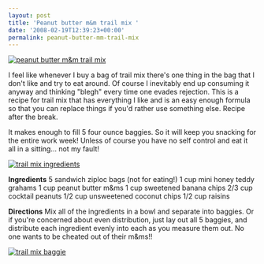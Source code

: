 ```yaml
---
layout: post
title: 'Peanut butter m&m trail mix '
date: '2008-02-19T12:39:23+00:00'
permalink: peanut-butter-mm-trail-mix
---
```

<a href="http://www.flickr.com/photos/kstar810/2278103912/"><img src="http://farm3.static.flickr.com/2051/2278103912_b21ff0282c.jpg?v=0" alt="peanut butter m&m trail mix" /></a>

I feel like whenever I buy a bag of trail mix there's one thing in the bag that I don't like and try to eat around. Of course I inevitably end up consuming it anyway and thinking "blegh" every time one evades rejection. This is a recipe for trail mix that has everything I like and is an easy enough formula so that you can replace things if you'd rather use something else. Recipe after the break.

<!--more-->

It makes enough to fill 5 four ounce baggies. So it will keep you snacking for the entire work week! Unless of course you have no self control and eat it all in a sitting... not my fault!

<a href="http://www.flickr.com/photos/kstar810/2278103864/in/photostream/"><img src="http://farm3.static.flickr.com/2066/2278103864_5f903b7748.jpg?v=0" alt="trail mix ingredients" /></a>

<strong>Ingredients</strong>
5 sandwich ziploc bags (not for eating!)
1 cup mini honey teddy grahams
1 cup peanut butter m&ms
1 cup sweetened banana chips
2/3 cup cocktail peanuts
1/2 cup unsweetened coconut chips
1/2 cup raisins

<strong>Directions</strong>
Mix all of the ingredients in a bowl and separate into baggies. Or if you're concerned about even distribution, just lay out all 5 baggies, and distribute each ingredient evenly into each as you measure them out. No one wants to be cheated out of their m&ms!!

<a href="http://www.flickr.com/photos/kstar810/2278103814/in/photostream/"><img src="http://farm3.static.flickr.com/2007/2278103814_40b3047894.jpg?v=0" alt="trail mix baggie" /></a>
